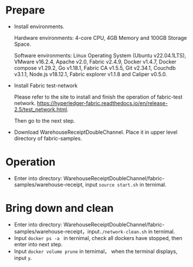 # Prepare
- Install environments.
  
  Hardware environments:
  4-core CPU, 4GB Memory and 100GB Storage Space.
  
  Software environments:
  Linux Operating System (Ubuntu v22.04.1LTS), VMware v16.2.4, Apache v2.0, Fabric v2.4.9, Docker v1.4.7, Docker compose v1.29.2, Go v1.18.1, Fabric CA v1.5.5, Git v2.34.1, Couchdb v3.1.1, Node.js v18.12.1, Fabric explorer v1.1.8 and Caliper v0.5.0.
   
- Install Fabric test-network

  Please refer to the site to install and finish the operation of fabric-test network. https://hyperledger-fabric.readthedocs.io/en/release-2.5/test_network.html.

  Then go to the next step.
- Download WarehouseReceiptDoubleChannel. Place it in upper level directory of fabric-samples.
# Operation
- Enter into directory: WarehouseReceiptDoubleChannel/fabric-samples/warehouse-receipt, input ```source start.sh``` in ternimal. 

# Bring down and clean
- Enter into directory: WarehouseReceiptDoubleChannel/fabric-samples/warehouse-receipt，input```./network-clean.sh``` in ternimal.
- Input ```docker ps -a ``` in ternimal, check all dockers have stopped, then enter into next step.
- Input ```docker volume prune``` in ternimal， when the terminal displays, input ```y```.
  
